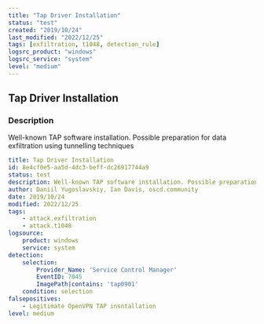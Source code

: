 ```yaml
---
title: "Tap Driver Installation"
status: "test"
created: "2019/10/24"
last_modified: "2022/12/25"
tags: [exfiltration, t1048, detection_rule]
logsrc_product: "windows"
logsrc_service: "system"
level: "medium"
---
```


## Tap Driver Installation

### Description

Well-known TAP software installation. Possible preparation for data exfiltration using tunnelling techniques

```yml
title: Tap Driver Installation
id: 8e4cf0e5-aa5d-4dc3-beff-dc26917744a9
status: test
description: Well-known TAP software installation. Possible preparation for data exfiltration using tunnelling techniques
author: Daniil Yugoslavskiy, Ian Davis, oscd.community
date: 2019/10/24
modified: 2022/12/25
tags:
    - attack.exfiltration
    - attack.t1048
logsource:
    product: windows
    service: system
detection:
    selection:
        Provider_Name: 'Service Control Manager'
        EventID: 7045
        ImagePath|contains: 'tap0901'
    condition: selection
falsepositives:
    - Legitimate OpenVPN TAP insntallation
level: medium

```

